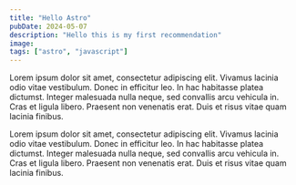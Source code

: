 ```yaml
---
title: "Hello Astro"
pubDate: 2024-05-07
description: "Hello this is my first recommendation"
image:
tags: ["astro", "javascript"]
---
```


Lorem ipsum dolor sit amet, consectetur adipiscing elit. Vivamus lacinia odio vitae vestibulum. Donec in efficitur leo. In hac habitasse platea dictumst. Integer malesuada nulla neque, sed convallis arcu vehicula in. Cras et ligula libero. Praesent non venenatis erat. Duis et risus vitae quam lacinia finibus.

Lorem ipsum dolor sit amet, consectetur adipiscing elit. Vivamus lacinia odio vitae vestibulum. Donec in efficitur leo. In hac habitasse platea dictumst. Integer malesuada nulla neque, sed convallis arcu vehicula in. Cras et ligula libero. Praesent non venenatis erat. Duis et risus vitae quam lacinia finibus.